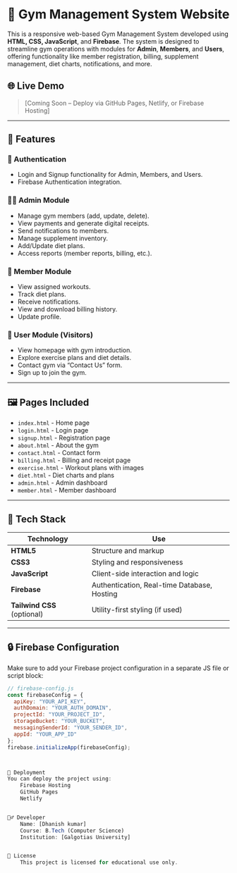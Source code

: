 # 💪 Gym Management System Website

This is a responsive web-based Gym Management System developed using **HTML, CSS, JavaScript**, and **Firebase**. The system is designed to streamline gym operations with modules for **Admin**, **Members**, and **Users**, offering functionality like member registration, billing, supplement management, diet charts, notifications, and more.

## 🌐 Live Demo
> [Coming Soon – Deploy via GitHub Pages, Netlify, or Firebase Hosting]

---

## 📌 Features

### 🔐 Authentication
- Login and Signup functionality for Admin, Members, and Users.
- Firebase Authentication integration.

### 🧑‍💼 Admin Module
- Manage gym members (add, update, delete).
- View payments and generate digital receipts.
- Send notifications to members.
- Manage supplement inventory.
- Add/Update diet plans.
- Access reports (member reports, billing, etc.).

### 🧍 Member Module
- View assigned workouts.
- Track diet plans.
- Receive notifications.
- View and download billing history.
- Update profile.

### 👤 User Module (Visitors)
- View homepage with gym introduction.
- Explore exercise plans and diet details.
- Contact gym via “Contact Us” form.
- Sign up to join the gym.

---

## 🖼️ Pages Included

- `index.html` - Home page
- `login.html` - Login page
- `signup.html` - Registration page
- `about.html` - About the gym
- `contact.html` - Contact form
- `billing.html` - Billing and receipt page
- `exercise.html` - Workout plans with images
- `diet.html` - Diet charts and plans
- `admin.html` - Admin dashboard
- `member.html` - Member dashboard

---

## 🧰 Tech Stack

| Technology | Use |
|------------|-----|
| **HTML5**  | Structure and markup |
| **CSS3**   | Styling and responsiveness |
| **JavaScript** | Client-side interaction and logic |
| **Firebase** | Authentication, Real-time Database, Hosting |
| **Tailwind CSS** (optional) | Utility-first styling (if used) |

---

## 🔒 Firebase Configuration

Make sure to add your Firebase project configuration in a separate JS file or script block:

```javascript
// firebase-config.js
const firebaseConfig = {
  apiKey: "YOUR_API_KEY",
  authDomain: "YOUR_AUTH_DOMAIN",
  projectId: "YOUR_PROJECT_ID",
  storageBucket: "YOUR_BUCKET",
  messagingSenderId: "YOUR_SENDER_ID",
  appId: "YOUR_APP_ID"
};
firebase.initializeApp(firebaseConfig);



🚀 Deployment
You can deploy the project using:
    Firebase Hosting
    GitHub Pages
    Netlify


🙋‍♂️ Developer
    Name: [Dhanish kumar]
    Course: B.Tech (Computer Science)
    Institution: [Galgotias University]


📃 License
    This project is licensed for educational use only.